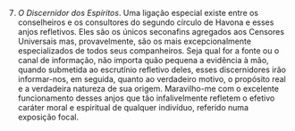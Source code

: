 ﻿7. <I>O Discernidor dos Espíritos</I>. Uma ligação especial existe entre os  conselheiros e os consultores do segundo círculo de Havona e esses anjos refletivos. Eles são os únicos seconafins agregados aos Censores Universais mas, provavelmente, são os mais excepcionalmente especializados de todos seus companheiros. Seja qual for a fonte ou o canal de informação, não importa quão pequena a evidência à mão, quando submetida ao escrutínio refletivo deles, esses discernidores irão informar-nos, em seguida, quanto ao verdadeiro motivo, o propósito real e a verdadeira natureza de sua origem. Maravilho-me com o excelente funcionamento desses anjos que tão infalivelmente refletem o efetivo caráter moral e espiritual de qualquer indivíduo, referido numa exposição focal.